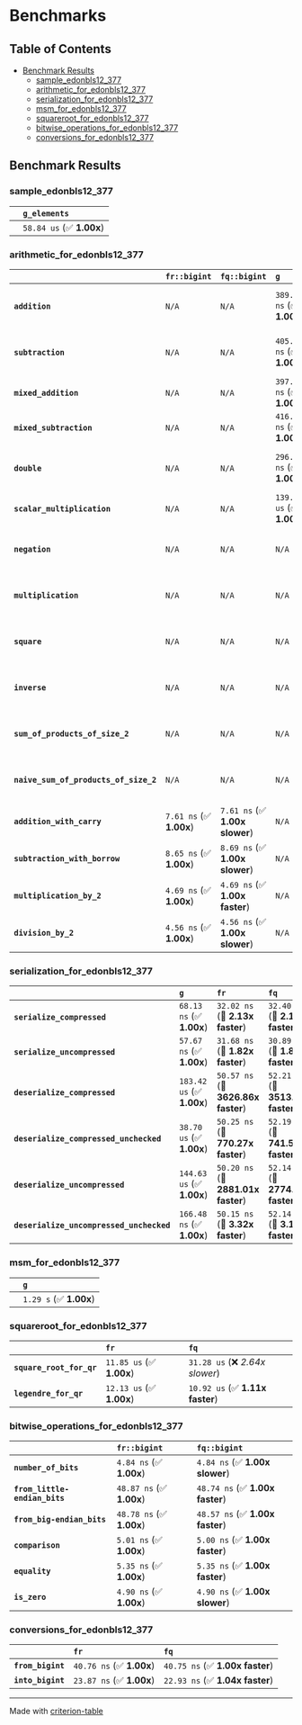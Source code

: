 # Benchmarks

## Table of Contents

- [Benchmark Results](#benchmark-results)
    - [sample_edonbls12_377](#sample_edonbls12_377)
    - [arithmetic_for_edonbls12_377](#arithmetic_for_edonbls12_377)
    - [serialization_for_edonbls12_377](#serialization_for_edonbls12_377)
    - [msm_for_edonbls12_377](#msm_for_edonbls12_377)
    - [squareroot_for_edonbls12_377](#squareroot_for_edonbls12_377)
    - [bitwise_operations_for_edonbls12_377](#bitwise_operations_for_edonbls12_377)
    - [conversions_for_edonbls12_377](#conversions_for_edonbls12_377)

## Benchmark Results

### sample_edonbls12_377

|        | `g_elements`              |
|:-------|:------------------------- |
|        | `58.84 us` (✅ **1.00x**)  |

### arithmetic_for_edonbls12_377

|                                       | `fr::bigint`            | `fq::bigint`                   | `g`                       | `fq`                            | `fr`                             |
|:--------------------------------------|:------------------------|:-------------------------------|:--------------------------|:--------------------------------|:-------------------------------- |
| **`addition`**                        | `N/A`                   | `N/A`                          | `389.80 ns` (✅ **1.00x**) | `8.71 ns` (🚀 **44.76x faster**) | `8.65 ns` (🚀 **45.08x faster**)  |
| **`subtraction`**                     | `N/A`                   | `N/A`                          | `405.28 ns` (✅ **1.00x**) | `8.80 ns` (🚀 **46.04x faster**) | `8.79 ns` (🚀 **46.11x faster**)  |
| **`mixed_addition`**                  | `N/A`                   | `N/A`                          | `397.99 ns` (✅ **1.00x**) | `N/A`                           | `N/A`                            |
| **`mixed_subtraction`**               | `N/A`                   | `N/A`                          | `416.23 ns` (✅ **1.00x**) | `N/A`                           | `N/A`                            |
| **`double`**                          | `N/A`                   | `N/A`                          | `296.37 ns` (✅ **1.00x**) | `5.88 ns` (🚀 **50.42x faster**) | `5.80 ns` (🚀 **51.06x faster**)  |
| **`scalar_multiplication`**           | `N/A`                   | `N/A`                          | `139.45 us` (✅ **1.00x**) | `N/A`                           | `N/A`                            |
| **`negation`**                        | `N/A`                   | `N/A`                          | `N/A`                     | `6.16 ns` (✅ **1.00x faster**)  | `6.17 ns` (✅ **1.00x**)          |
| **`multiplication`**                  | `N/A`                   | `N/A`                          | `N/A`                     | `43.56 ns` (✅ **1.02x slower**) | `42.54 ns` (✅ **1.00x**)         |
| **`square`**                          | `N/A`                   | `N/A`                          | `N/A`                     | `35.73 ns` (✅ **1.01x faster**) | `36.23 ns` (✅ **1.00x**)         |
| **`inverse`**                         | `N/A`                   | `N/A`                          | `N/A`                     | `7.03 us` (✅ **1.01x slower**)  | `6.99 us` (✅ **1.00x**)          |
| **`sum_of_products_of_size_2`**       | `N/A`                   | `N/A`                          | `N/A`                     | `61.38 ns` (✅ **1.01x faster**) | `62.04 ns` (✅ **1.00x**)         |
| **`naive_sum_of_products_of_size_2`** | `N/A`                   | `N/A`                          | `N/A`                     | `89.01 ns` (✅ **1.01x faster**) | `89.72 ns` (✅ **1.00x**)         |
| **`addition_with_carry`**             | `7.61 ns` (✅ **1.00x**) | `7.61 ns` (✅ **1.00x slower**) | `N/A`                     | `N/A`                           | `N/A`                            |
| **`subtraction_with_borrow`**         | `8.65 ns` (✅ **1.00x**) | `8.69 ns` (✅ **1.00x slower**) | `N/A`                     | `N/A`                           | `N/A`                            |
| **`multiplication_by_2`**             | `4.69 ns` (✅ **1.00x**) | `4.69 ns` (✅ **1.00x faster**) | `N/A`                     | `N/A`                           | `N/A`                            |
| **`division_by_2`**                   | `4.56 ns` (✅ **1.00x**) | `4.56 ns` (✅ **1.00x slower**) | `N/A`                     | `N/A`                           | `N/A`                            |

### serialization_for_edonbls12_377

|                                          | `g`                       | `fr`                               | `fq`                                |
|:-----------------------------------------|:--------------------------|:-----------------------------------|:----------------------------------- |
| **`serialize_compressed`**               | `68.13 ns` (✅ **1.00x**)  | `32.02 ns` (🚀 **2.13x faster**)    | `32.40 ns` (🚀 **2.10x faster**)     |
| **`serialize_uncompressed`**             | `57.67 ns` (✅ **1.00x**)  | `31.68 ns` (🚀 **1.82x faster**)    | `30.89 ns` (🚀 **1.87x faster**)     |
| **`deserialize_compressed`**             | `183.42 us` (✅ **1.00x**) | `50.57 ns` (🚀 **3626.86x faster**) | `52.21 ns` (🚀 **3513.20x faster**)  |
| **`deserialize_compressed_unchecked`**   | `38.70 us` (✅ **1.00x**)  | `50.25 ns` (🚀 **770.27x faster**)  | `52.19 ns` (🚀 **741.56x faster**)   |
| **`deserialize_uncompressed`**           | `144.63 us` (✅ **1.00x**) | `50.20 ns` (🚀 **2881.01x faster**) | `52.14 ns` (🚀 **2774.00x faster**)  |
| **`deserialize_uncompressed_unchecked`** | `166.48 ns` (✅ **1.00x**) | `50.15 ns` (🚀 **3.32x faster**)    | `52.14 ns` (🚀 **3.19x faster**)     |

### msm_for_edonbls12_377

|        | `g`                     |
|:-------|:----------------------- |
|        | `1.29 s` (✅ **1.00x**)  |

### squareroot_for_edonbls12_377

|                          | `fr`                     | `fq`                             |
|:-------------------------|:-------------------------|:-------------------------------- |
| **`square_root_for_qr`** | `11.85 us` (✅ **1.00x**) | `31.28 us` (❌ *2.64x slower*)    |
| **`legendre_for_qr`**    | `12.13 us` (✅ **1.00x**) | `10.92 us` (✅ **1.11x faster**)  |

### bitwise_operations_for_edonbls12_377

|                               | `fr::bigint`             | `fq::bigint`                     |
|:------------------------------|:-------------------------|:-------------------------------- |
| **`number_of_bits`**          | `4.84 ns` (✅ **1.00x**)  | `4.84 ns` (✅ **1.00x slower**)   |
| **`from_little-endian_bits`** | `48.87 ns` (✅ **1.00x**) | `48.74 ns` (✅ **1.00x faster**)  |
| **`from_big-endian_bits`**    | `48.78 ns` (✅ **1.00x**) | `48.57 ns` (✅ **1.00x faster**)  |
| **`comparison`**              | `5.01 ns` (✅ **1.00x**)  | `5.00 ns` (✅ **1.00x faster**)   |
| **`equality`**                | `5.35 ns` (✅ **1.00x**)  | `5.35 ns` (✅ **1.00x faster**)   |
| **`is_zero`**                 | `4.90 ns` (✅ **1.00x**)  | `4.90 ns` (✅ **1.00x slower**)   |

### conversions_for_edonbls12_377

|                   | `fr`                     | `fq`                             |
|:------------------|:-------------------------|:-------------------------------- |
| **`from_bigint`** | `40.76 ns` (✅ **1.00x**) | `40.75 ns` (✅ **1.00x faster**)  |
| **`into_bigint`** | `23.87 ns` (✅ **1.00x**) | `22.93 ns` (✅ **1.04x faster**)  |

---
Made with [criterion-table](https://github.com/nu11ptr/criterion-table)


